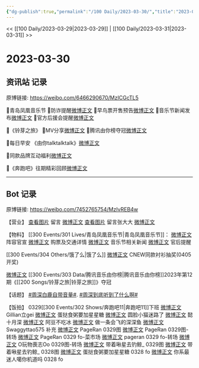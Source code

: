 ```yaml
---
{"dg-publish":true,"permalink":"/100 Daily/2023-03-30/","title":"2023-03-30","created":"2023-03-31T10:45:40.203+08:00","updated":"2023-04-01T11:16:10.437+08:00"}
---
```



<< [[100 Daily/2023-03-29\|2023-03-29]] | [[100 Daily/2023-03-31\|2023-03-31]] >>

# 2023-03-30

## 资讯站 记录

原博链接: https://weibo.com/6466290670/MzICGcTL5

🌟青岛凤凰音乐节
🌸防诈提醒[微博正文](https://m.weibo.cn/6466290670/4885044051314296)
🌸早鸟票开售预告[微博正文](https://m.weibo.cn/6466290670/4884940234424969)
🌸音乐节新闻发布[微博正文](https://m.weibo.cn/6466290670/4884993102841318)
🌸官方后援会提醒[微博正文](https://m.weibo.cn/6466290670/4885094253463947)

🌟《铃芽之旅》
🌸MV分享[微博正文](https://m.weibo.cn/6466290670/4884997397546816)
🌸腾讯由你榜夺冠[微博正文](https://m.weibo.cn/6466290670/4885024677041524)

🌟每日早安
《由你talktalktalk》[微博正文](https://m.weibo.cn/6466290670/4884886781167062)

🌟同款品牌互动福利[微博正文](https://m.weibo.cn/6466290670/4884996848354354)

🌟《奔跑吧》往期精彩回顾[微博正文](https://m.weibo.cn/6466290670/4884978187896702)

---
## Bot 记录

原博链接: https://weibo.com/7452765754/MzIvREB4w

【营业】
[查看图片](https://wx1.sinaimg.cn/large/0088n2Pggy1hciao1eva7j30u00z442b.jpg) 留言 [微博正文](http://weibo.com/1736988591/MyXeShxvS)
[查看图片](https://wx2.sinaimg.cn/large/0088n2Pggy1hci9xrfruwj30u01mbdm5.jpg) 留言张大大 [微博正文](http://weibo.com/1320355271/MzGaKfDSf)

【物料】
[[300 Events/301 Lives/青岛凤凰音乐节\|青岛凤凰音乐节]]：
[微博正文](https://weibo.com/7049436181/MzDCHakJl) 阵容官宣
[微博正文](https://weibo.com/7049436181/MzGjI3QWM) 购票及交通详情
[微博正文](https://weibo.com/2180710425/MzEZUflmX) 音乐节相关新闻
[微博正文](https://weibo.com/5248300719/MzHipanhF) 官后提醒

[[300 Events/304 Others/饿了么\|饿了么]]
[微博正文](http://weibo.com/7480296183/MzEVJ7Hsk) CNEW同款衬衫抽奖(0405开奖)

[微博正文](http://weibo.com/6733257358/MzFzgcWQc) [[300 Events/303 Data/腾讯音乐由你榜\|腾讯音乐由你榜]]2023年第12期《[[200 Songs/铃芽之旅\|铃芽之旅]]》夺冠

【话题】
[#周深白鹿自带音量#](https://s.weibo.com/weibo?q=%23%E5%91%A8%E6%B7%B1%E7%99%BD%E9%B9%BF%E8%87%AA%E5%B8%A6%E9%9F%B3%E9%87%8F%23).
[#周深到底听到了什么啊#](https://s.weibo.com/weibo?q=%23%E5%91%A8%E6%B7%B1%E5%88%B0%E5%BA%95%E5%90%AC%E5%88%B0%E4%BA%86%E4%BB%80%E4%B9%88%E5%95%8A%23)

【饭拍】
0329[[300 Events/302 Shows/奔跑吧11\|奔跑吧11]]下班
[微博正文](http://weibo.com/5355738926/MzzEGa4L7) Gillian立gei
[微博正文](http://weibo.com/6048634807/MzzEXzWFT) 蛋挞食粥要加星星糖
[微博正文](http://weibo.com/5434267143/MzzIzuvTC) 圆脸小猫迷路了
[微博正文](https://weibo.com/5635213381/MzzMeqOZD) 懿十月深
[微博正文](https://weibo.com/5975015951/MzzKkxNmG) 阿豆不吃冰
[微博正文](https://weibo.com/2418853977/MzzXLyq6r) 做一条会飞的深深鱼
[微博正文](https://weibo.com/7171636186/MzAAf8nux) Swaggyttao575
补充
[微博正文](http://weibo.com/7633014126/MzCFW4dwb) PageRan 0329图
[微博正文](http://weibo.com/7633014126/MzHFL55Ag) PageRan 0329图-转场
[微博正文](http://weibo.com/7633014126/MzFwk9mQ9) PageRan 0329 fo-菜市场
[微博正文](https://weibo.com/7633014126/4885128846775594) pageran 0329 fo-转场
[微博正文](http://weibo.com/3503135563/MzHnLjp9t) O玩物喪志Oo 0329图-转场
[微博正文](https://weibo.com/3246571812/MzDjolf9z) 带着啾星去钓鲸_ 0329图
[微博正文](http://weibo.com/3246571812/MzHEH838E) 带着啾星去钓鲸_ 0328图
[微博正文](http://weibo.com/6048634807/MzHqRmt4g) 蛋挞食粥要加星星糖 0328 fo
[微博正文](http://weibo.com/7724525486/MzIdrkC5N) 你系最迷人噶你机道吗 0328 fo
